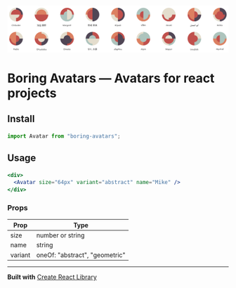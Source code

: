 <img src="public/boring-avatars-preview.png">

# Boring Avatars — Avatars for react projects

## Install

```jsx
import Avatar from "boring-avatars";
```

## Usage

```jsx
<div>
  <Avatar size="64px" variant="abstract" name="Mike" />
</div>
```

### Props

| Prop    | Type                           |
| ------- | ------------------------------ |
| size    | number or string               |
| name    | string                         |
| variant | oneOf: "abstract", "geometric" |

---

**Built with**
[Create React Library](https://github.com/DimiMikadze/create-react-library)
